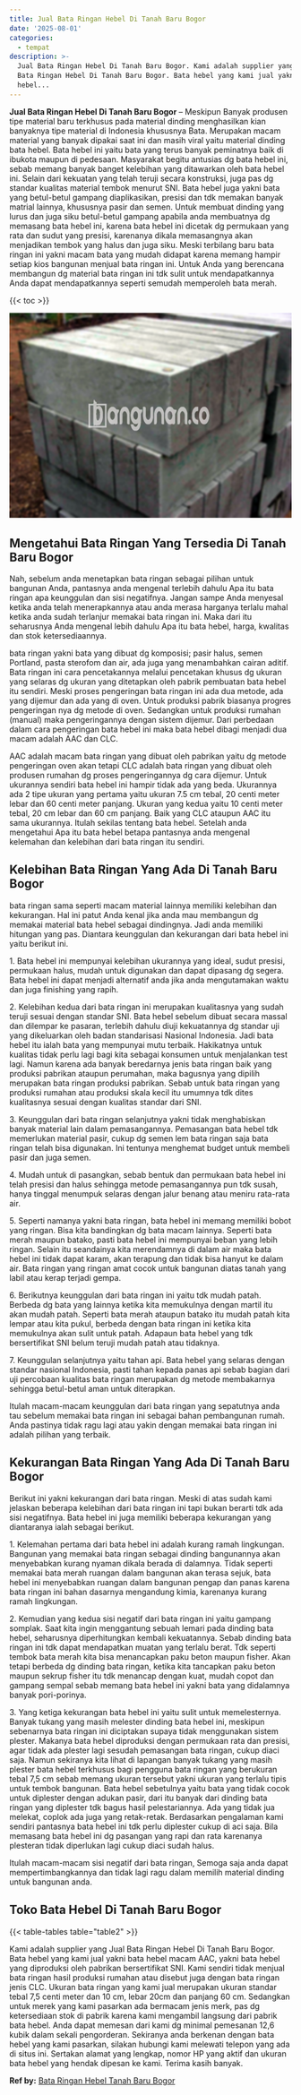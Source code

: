 ```yaml
---
title: Jual Bata Ringan Hebel Di Tanah Baru Bogor
date: '2025-08-01'
categories:
  - tempat
description: >-
  Jual Bata Ringan Hebel Di Tanah Baru Bogor. Kami adalah supplier yang Jual
  Bata Ringan Hebel Di Tanah Baru Bogor. Bata hebel yang kami jual yakni bata
  hebel...
---
```


**Jual Bata Ringan Hebel Di Tanah Baru Bogor** – Meskipun Banyak produsen tipe material baru terkhusus pada material dinding menghasilkan kian banyaknya tipe material di Indonesia khususnya Bata. Merupakan macam material yang banyak dipakai saat ini dan masih viral yaitu material dinding bata hebel. Bata hebel ini yaitu bata yang terus banyak peminatnya baik di ibukota maupun di pedesaan. Masyarakat begitu antusias dg bata hebel ini, sebab memang banyak banget kelebihan yang ditawarkan oleh bata hebel ini. Selain dari kekuatan yang telah teruji secara konstruksi, juga pas dg standar kualitas material tembok menurut SNI. Bata hebel juga yakni bata yang betul-betul gampang diaplikasikan, presisi dan tdk memakan banyak matrial lainnya, khususnya pasir dan semen. Untuk membuat dinding yang lurus dan juga siku betul-betul gampang apabila anda membuatnya dg memasang bata hebel ini, karena bata hebel ini dicetak dg permukaan yang rata dan sudut yang presisi, karenanya dikala memasangnya akan menjadikan tembok yang halus dan juga siku. Meski terbilang baru bata ringan ini yakni macam bata yang mudah didapat karena memang hampir setiap kios bangunan menjual bata ringan ini. Untuk Anda yang berencana membangun dg material bata ringan ini tdk sulit untuk mendapatkannya Anda dapat mendapatkannya seperti semudah memperoleh bata merah.

{{< toc >}}

![Jual Bata Ringan Hebel Di Tanah Baru Bogor](/images/jual-hebel-murah-40.png)

## Mengetahui Bata Ringan Yang Tersedia Di Tanah Baru Bogor

Nah, sebelum anda menetapkan bata ringan sebagai pilihan untuk bangunan Anda, pantasnya anda mengenal terlebih dahulu Apa itu bata ringan apa keunggulan dan sisi negatifnya. Jangan sampe Anda menyesal ketika anda telah menerapkannya atau anda merasa harganya terlalu mahal ketika anda sudah terlanjur memakai bata ringan ini. Maka dari itu seharusnya Anda mengenal lebih dahulu Apa itu bata hebel, harga, kwalitas dan stok ketersediaannya.

bata ringan yakni bata yang dibuat dg komposisi; pasir halus, semen Portland, pasta sterofom dan air, ada juga yang menambahkan cairan aditif. Bata ringan ini cara pencetakannya melalui pencetakan khusus dg ukuran yang selaras dg ukuran yang ditetapkan oleh pabrik pembuatan bata hebel itu sendiri. Meski proses pengeringan bata ringan ini ada dua metode, ada yang dijemur dan ada yang di oven. Untuk produksi pabrik biasanya progres pengeringan nya dg metode di oven. Sedangkan untuk produksi rumahan (manual) maka pengeringannya dengan sistem dijemur. Dari perbedaan dalam cara pengeringan bata hebel ini maka bata hebel dibagi menjadi dua macam adalah AAC dan CLC.

AAC adalah macam bata ringan yang dibuat oleh pabrikan yaitu dg metode pengeringan oven akan tetapi CLC adalah bata ringan yang dibuat oleh produsen rumahan dg proses pengeringannya dg cara dijemur. Untuk ukurannya sendiri bata hebel ini hampir tidak ada yang beda. Ukurannya ada 2 tipe ukuran yang pertama yaitu ukuran 7.5 cm tebal, 20 centi meter lebar dan 60 centi meter panjang. Ukuran yang kedua yaitu 10 centi meter tebal, 20 cm lebar dan 60 cm panjang. Baik yang CLC ataupun AAC itu sama ukurannya. Itulah sekilas tentang bata hebel. Setelah anda mengetahui Apa itu bata hebel betapa pantasnya anda mengenal kelemahan dan kelebihan dari bata ringan itu sendiri.

## Kelebihan Bata Ringan Yang Ada Di Tanah Baru Bogor

bata ringan sama seperti macam material lainnya memiliki kelebihan dan kekurangan. Hal ini patut Anda kenal jika anda mau membangun dg memakai material bata hebel sebagai dindingnya. Jadi anda memiliki hitungan yang pas. Diantara keunggulan dan kekurangan dari bata hebel ini yaitu berikut ini.

1\. Bata hebel ini mempunyai kelebihan ukurannya yang ideal, sudut presisi, permukaan halus, mudah untuk digunakan dan dapat dipasang dg segera. Bata hebel ini dapat menjadi alternatif anda jika anda mengutamakan waktu dan juga finishing yang rapih.

2\. Kelebihan kedua dari bata ringan ini merupakan kualitasnya yang sudah teruji sesuai dengan standar SNI. Bata hebel sebelum dibuat secara massal dan dilempar ke pasaran, terlebih dahulu diuji kekuatannya dg standar uji yang dikeluarkan oleh badan standarisasi Nasional Indonesia. Jadi bata hebel itu ialah bata yang mempunyai mutu terbaik. Hakikatnya untuk kualitas tidak perlu lagi bagi kita sebagai konsumen untuk menjalankan test lagi. Namun karena ada banyak beredarnya jenis bata ringan baik yang produksi pabrikan ataupun perumahan, maka bagusnya yang dipilih merupakan bata ringan produksi pabrikan. Sebab untuk bata ringan yang produksi rumahan atau produksi skala kecil itu umumnya tdk dites kualitasnya sesuai dengan kualitas standar dari SNI.

3\. Keunggulan dari bata ringan selanjutnya yakni tidak menghabiskan banyak material lain dalam pemasangannya. Pemasangan bata hebel tdk memerlukan material pasir, cukup dg semen lem bata ringan saja bata ringan telah bisa digunakan. Ini tentunya menghemat budget untuk membeli pasir dan juga semen.

4\. Mudah untuk di pasangkan, sebab bentuk dan permukaan bata hebel ini telah presisi dan halus sehingga metode pemasangannya pun tdk susah, hanya tinggal menumpuk selaras dengan jalur benang atau meniru rata-rata air.

5\. Seperti namanya yakni bata ringan, bata hebel ini memang memiliki bobot yang ringan. Bisa kita bandingkan dg bata macam lainnya. Seperti bata merah maupun batako, pasti bata hebel ini mempunyai beban yang lebih ringan. Selain itu seandainya kita merendamnya di dalam air maka bata hebel ini tidak dapat karam, akan terapung dan tidak bisa hanyut ke dalam air. Bata ringan yang ringan amat cocok untuk bangunan diatas tanah yang labil atau kerap terjadi gempa.

6\. Berikutnya keunggulan dari bata ringan ini yaitu tdk mudah patah. Berbeda dg bata yang lainnya ketika kita memukulnya dengan martil itu akan mudah patah. Seperti bata merah ataupun batako itu mudah patah kita lempar atau kita pukul, berbeda dengan bata ringan ini ketika kita memukulnya akan sulit untuk patah. Adapaun bata hebel yang tdk bersertifikat SNI belum teruji mudah patah atau tidaknya.

7\. Keunggulan selanjutnya yaitu tahan api. Bata hebel yang selaras dengan standar nasional Indonesia, pasti tahan kepada panas api sebab bagian dari uji percobaan kualitas bata ringan merupakan dg metode membakarnya sehingga betul-betul aman untuk diterapkan.

Itulah macam-macam keunggulan dari bata ringan yang sepatutnya anda tau sebelum memakai bata ringan ini sebagai bahan pembangunan rumah. Anda pastinya tidak ragu lagi atau yakin dengan memakai bata ringan ini adalah pilihan yang terbaik.

## Kekurangan Bata Ringan Yang Ada Di Tanah Baru Bogor

Berikut ini yakni kekurangan dari bata ringan. Meski di atas sudah kami jelaskan beberapa kelebihan dari bata ringan ini tapi bukan berarti tdk ada sisi negatifnya. Bata hebel ini juga memiliki beberapa kekurangan yang diantaranya ialah sebagai berikut.

1\. Kelemahan pertama dari bata hebel ini adalah kurang ramah lingkungan. Bangunan yang memakai bata ringan sebagai dinding bangunannya akan menyebabkan kurang nyaman dikala berada di dalamnya. Tidak seperti memakai bata merah ruangan dalam bangunan akan terasa sejuk, bata hebel ini menyebabkan ruangan dalam bangunan pengap dan panas karena bata ringan ini bahan dasarnya mengandung kimia, karenanya kurang ramah lingkungan.

2\. Kemudian yang kedua sisi negatif dari bata ringan ini yaitu gampang somplak. Saat kita ingin menggantung sebuah lemari pada dinding bata hebel, seharusnya diperhitungkan kembali kekuatannya. Sebab dinding bata ringan ini tdk dapat mendapatkan muatan yang terlalu berat. Tdk seperti tembok bata merah kita bisa menancapkan paku beton maupun fisher. Akan tetapi berbeda dg dinding bata ringan, ketika kita tancapkan paku beton maupun sekrup fisher itu tdk menancap dengan kuat, mudah copot dan gampang sempal sebab memang bata hebel ini yakni bata yang didalamnya banyak pori-porinya.

3\. Yang ketiga kekurangan bata hebel ini yaitu sulit untuk memelesternya. Banyak tukang yang masih melester dinding bata hebel ini, meskipun sebenarnya bata ringan ini diciptakan supaya tidak menggunakan sistem plester. Makanya bata hebel diproduksi dengan permukaan rata dan presisi, agar tidak ada plester lagi sesudah pemasangan bata ringan, cukup diaci saja. Namun sekiranya kita lihat di lapangan banyak tukang yang masih plester bata hebel terkhusus bagi pengguna bata ringan yang berukuran tebal 7,5 cm sebab memang ukuran tersebut yakni ukuran yang terlalu tipis untuk tembok bangunan. Bata hebel sebetulnya yaitu bata yang tidak cocok untuk diplester dengan adukan pasir, dari itu banyak dari dinding bata ringan yang diplester tdk bagus hasil pelestariannya. Ada yang tidak jua melekat, coplok ada juga yang retak-retak. Berdasarkan pengalaman kami sendiri pantasnya bata hebel ini tdk perlu diplester cukup di aci saja. Bila memasang bata hebel ini dg pasangan yang rapi dan rata karenanya plesteran tidak diperlukan lagi cukup diaci sudah halus.

Itulah macam-macam sisi negatif dari bata ringan, Semoga saja anda dapat mempertimbangkannya dan tidak lagi ragu dalam memilih material dinding untuk bangunan anda.

## Toko Bata Hebel Di Tanah Baru Bogor

{{< table-tables table="table2" >}}

Kami adalah supplier yang Jual Bata Ringan Hebel Di Tanah Baru Bogor. Bata hebel yang kami jual yakni bata hebel macam AAC, yakni bata hebel yang diproduksi oleh pabrikan bersertifikat SNI. Kami sendiri tidak menjual bata ringan hasil produksi rumahan atau disebut juga dengan bata ringan jenis CLC. Ukuran bata ringan yang kami jual merupakan ukuran standar tebal 7,5 centi meter dan 10 cm, lebar 20cm dan panjang 60 cm. Sedangkan untuk merek yang kami pasarkan ada bermacam jenis merk, pas dg ketersediaan stok di pabrik karena kami mengambil langsung dari pabrik bata hebel. Anda dapat memesan dari kami dg minimal pemesanan 12,6 kubik dalam sekali pengorderan. Sekiranya anda berkenan dengan bata hebel yang kami pasarkan, silakan hubungi kami melewati telepon yang ada di situs ini. Sertakan alamat yang lengkap, nomor HP yang aktif dan ukuran bata hebel yang hendak dipesan ke kami. Terima kasih banyak.

**Ref by:** [Bata Ringan Hebel Tanah Baru Bogor](https://id.wikipedia.org/wiki/Bata)

